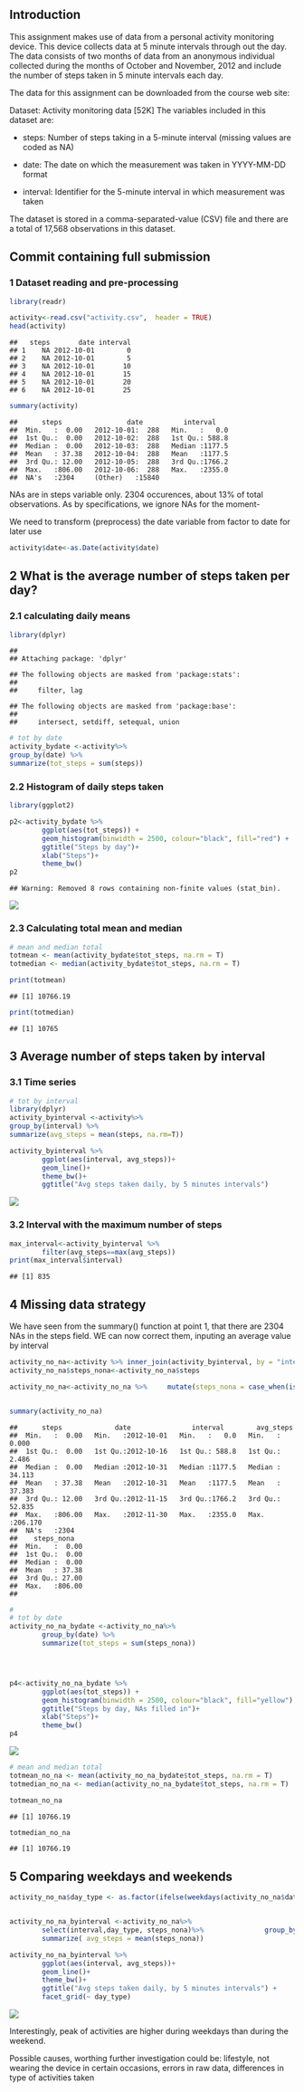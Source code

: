 Introduction
------------

This assignment makes use of data from a personal activity monitoring device. This device collects data at 5 minute intervals through out the day. The data consists of two months of data from an anonymous individual collected during the months of October and November, 2012 and include the number of steps taken in 5 minute intervals each day.

The data for this assignment can be downloaded from the course web site:

Dataset: Activity monitoring data \[52K\] The variables included in this dataset are:

-   steps: Number of steps taking in a 5-minute interval (missing values are coded as NA)

-   date: The date on which the measurement was taken in YYYY-MM-DD format

-   interval: Identifier for the 5-minute interval in which measurement was taken

The dataset is stored in a comma-separated-value (CSV) file and there are a total of 17,568 observations in this dataset.

Commit containing full submission
---------------------------------

### 1 Dataset reading and pre-processing

``` r
library(readr)

activity<-read.csv("activity.csv",  header = TRUE)
head(activity)
```

    ##   steps       date interval
    ## 1    NA 2012-10-01        0
    ## 2    NA 2012-10-01        5
    ## 3    NA 2012-10-01       10
    ## 4    NA 2012-10-01       15
    ## 5    NA 2012-10-01       20
    ## 6    NA 2012-10-01       25

``` r
summary(activity)
```

    ##      steps                date          interval     
    ##  Min.   :  0.00   2012-10-01:  288   Min.   :   0.0  
    ##  1st Qu.:  0.00   2012-10-02:  288   1st Qu.: 588.8  
    ##  Median :  0.00   2012-10-03:  288   Median :1177.5  
    ##  Mean   : 37.38   2012-10-04:  288   Mean   :1177.5  
    ##  3rd Qu.: 12.00   2012-10-05:  288   3rd Qu.:1766.2  
    ##  Max.   :806.00   2012-10-06:  288   Max.   :2355.0  
    ##  NA's   :2304     (Other)   :15840

NAs are in steps variable only. 2304 occurences, about 13% of total observations. As by specifications, we ignore NAs for the moment-

We need to transform (preprocess) the date variable from factor to date for later use

``` r
activity$date<-as.Date(activity$date)
```

2 What is the average number of steps taken per day?
----------------------------------------------------

### 2.1 calculating daily means

``` r
library(dplyr)
```

    ## 
    ## Attaching package: 'dplyr'

    ## The following objects are masked from 'package:stats':
    ## 
    ##     filter, lag

    ## The following objects are masked from 'package:base':
    ## 
    ##     intersect, setdiff, setequal, union

``` r
# tot by date
activity_bydate <-activity%>%
group_by(date) %>%
summarize(tot_steps = sum(steps))
```

### 2.2 Histogram of daily steps taken

``` r
library(ggplot2)

p2<-activity_bydate %>% 
        ggplot(aes(tot_steps)) + 
        geom_histogram(binwidth = 2500, colour="black", fill="red") +
        ggtitle("Steps by day")+
        xlab("Steps")+
        theme_bw()
p2
```

    ## Warning: Removed 8 rows containing non-finite values (stat_bin).

![](PA1_template_files/figure-markdown_github/Plotting%20daily%20steps-1.png)

### 2.3 Calculating total mean and median

``` r
# mean and median total
totmean <- mean(activity_bydate$tot_steps, na.rm = T)
totmedian <- median(activity_bydate$tot_steps, na.rm = T)

print(totmean)
```

    ## [1] 10766.19

``` r
print(totmedian)
```

    ## [1] 10765

3 Average number of steps taken by interval
-------------------------------------------

### 3.1 Time series

``` r
# tot by interval
library(dplyr)
activity_byinterval <-activity%>%
group_by(interval) %>%
summarize(avg_steps = mean(steps, na.rm=T))
```

``` r
activity_byinterval %>% 
        ggplot(aes(interval, avg_steps))+
        geom_line()+
        theme_bw()+
        ggtitle("Avg steps taken daily, by 5 minutes intervals")
```

![](PA1_template_files/figure-markdown_github/Time%20series-1.png)

### 3.2 Interval with the maximum number of steps

``` r
max_interval<-activity_byinterval %>% 
        filter(avg_steps==max(avg_steps))
print(max_interval$interval)
```

    ## [1] 835

4 Missing data strategy
-----------------------

We have seen from the summary() function at point 1, that there are 2304 NAs in the steps field. WE can now correct them, inputing an average value by interval

``` r
activity_no_na<-activity %>% inner_join(activity_byinterval, by = "interval") 
activity_no_na$steps_nona<-activity_no_na$steps

activity_no_na<-activity_no_na %>%     mutate(steps_nona = case_when(is.na(steps)  ~ avg_steps,TRUE ~  as.double(steps_nona)))


summary(activity_no_na)
```

    ##      steps             date               interval        avg_steps      
    ##  Min.   :  0.00   Min.   :2012-10-01   Min.   :   0.0   Min.   :  0.000  
    ##  1st Qu.:  0.00   1st Qu.:2012-10-16   1st Qu.: 588.8   1st Qu.:  2.486  
    ##  Median :  0.00   Median :2012-10-31   Median :1177.5   Median : 34.113  
    ##  Mean   : 37.38   Mean   :2012-10-31   Mean   :1177.5   Mean   : 37.383  
    ##  3rd Qu.: 12.00   3rd Qu.:2012-11-15   3rd Qu.:1766.2   3rd Qu.: 52.835  
    ##  Max.   :806.00   Max.   :2012-11-30   Max.   :2355.0   Max.   :206.170  
    ##  NA's   :2304                                                            
    ##    steps_nona    
    ##  Min.   :  0.00  
    ##  1st Qu.:  0.00  
    ##  Median :  0.00  
    ##  Mean   : 37.38  
    ##  3rd Qu.: 27.00  
    ##  Max.   :806.00  
    ## 

``` r
# 
# tot by date
activity_no_na_bydate <-activity_no_na%>%
        group_by(date) %>%
        summarize(tot_steps = sum(steps_nona))




p4<-activity_no_na_bydate %>% 
        ggplot(aes(tot_steps)) + 
        geom_histogram(binwidth = 2500, colour="black", fill="yellow") +
        ggtitle("Steps by day, NAs filled in")+
        xlab("Steps")+
        theme_bw()
p4
```

![](PA1_template_files/figure-markdown_github/histogram%20with%20no%20more%20NAs-1.png)

``` r
# mean and median total
totmean_no_na <- mean(activity_no_na_bydate$tot_steps, na.rm = T)
totmedian_no_na <- median(activity_no_na_bydate$tot_steps, na.rm = T)

totmean_no_na 
```

    ## [1] 10766.19

``` r
totmedian_no_na
```

    ## [1] 10766.19

5 Comparing weekdays and weekends
---------------------------------

``` r
activity_no_na$day_type <- as.factor(ifelse(weekdays(activity_no_na$date) %in% c("sabato", "domenica"), "weekend", "weekday"))


activity_no_na_byinterval <-activity_no_na%>%
        select(interval,day_type, steps_nona)%>%               group_by(interval,day_type) %>%
        summarize( avg_steps = mean(steps_nona))

activity_no_na_byinterval %>% 
        ggplot(aes(interval, avg_steps))+
        geom_line()+
        theme_bw()+
        ggtitle("Avg steps taken daily, by 5 minutes intervals") +
        facet_grid(~ day_type)
```

![](PA1_template_files/figure-markdown_github/Comparing%20weekdays%20and%20weekends-1.png)

Interestingly, peak of activities are higher during weekdays than during the weekend.

Possible causes, worthing further investigation could be: lifestyle, not wearing the device in certain occasions, errors in raw data, differences in type of activities taken
